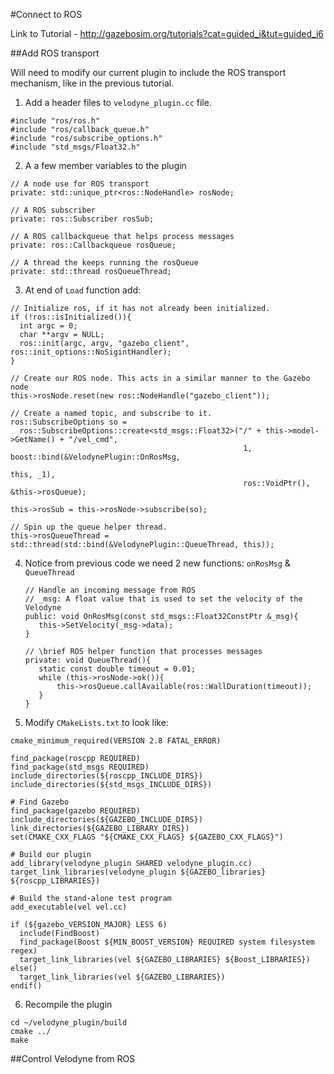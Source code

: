 #Connect to ROS

Link to Tutorial - http://gazebosim.org/tutorials?cat=guided_i&tut=guided_i6

##Add ROS transport

Will need to modify our current plugin to include the ROS transport mechanism, like in the previous tutorial.

1. Add a header files to `velodyne_plugin.cc` file.

  ```
  #include "ros/ros.h"
  #include "ros/callback_queue.h"
  #include "ros/subscribe_options.h"
  #include "std_msgs/Float32.h"
  ```
2. A a few member variables to the plugin

  ```
  // A node use for ROS transport
  private: std::unique_ptr<ros::NodeHandle> rosNode;
  
  // A ROS subscriber
  private: ros::Subscriber rosSub;
  
  // A ROS callbackqueue that helps process messages
  private: ros::Callbackqueue rosQueue;
  
  // A thread the keeps running the rosQueue
  private: std::thread rosQueueThread;
  ```
3. At end of `Load` function add:

  ```
  // Initialize ros, if it has not already been initialized.
  if (!ros::isInitialized()){
    int argc = 0;
    char **argv = NULL;
    ros::init(argc, argv, "gazebo_client", ros::init_options::NoSigintHandler);
  }

  // Create our ROS node. This acts in a similar manner to the Gazebo node
  this->rosNode.reset(new ros::NodeHandle("gazebo_client"));

  // Create a named topic, and subscribe to it.
  ros::SubscribeOptions so = 
    ros::SubscribeOptions::create<std_msgs::Float32>("/" + this->model->GetName() + "/vel_cmd",
                                                      1, boost::bind(&VelodynePlugin::OnRosMsg, 
                                                                      this, _1), 
                                                      ros::VoidPtr(), &this->rosQueue);
  
  this->rosSub = this->rosNode->subscribe(so);

  // Spin up the queue helper thread.
  this->rosQueueThread = std::thread(std::bind(&VelodynePlugin::QueueThread, this));
  ```
4. Notice from previous code we need 2 new functions: `onRosMsg` & `QueueThread`

   ```
   // Handle an incoming message from ROS
   // _msg: A float value that is used to set the velocity of the Velodyne
   public: void OnRosMsg(const std_msgs::Float32ConstPtr &_msg){
      this->SetVelocity(_msg->data);
   }

   // \brief ROS helper function that processes messages
   private: void QueueThread(){
      static const double timeout = 0.01;
      while (this->rosNode->ok()){
          this->rosQueue.callAvailable(ros::WallDuration(timeout));
      }
   }
   ```
5. Modify `CMakeLists.txt` to look like:
  
  ```
  cmake_minimum_required(VERSION 2.8 FATAL_ERROR)

  find_package(roscpp REQUIRED)
  find_package(std_msgs REQUIRED)
  include_directories(${roscpp_INCLUDE_DIRS})
  include_directories(${std_msgs_INCLUDE_DIRS})

  # Find Gazebo
  find_package(gazebo REQUIRED)
  include_directories(${GAZEBO_INCLUDE_DIRS})
  link_directories(${GAZEBO_LIBRARY_DIRS})
  set(CMAKE_CXX_FLAGS "${CMAKE_CXX_FLAGS} ${GAZEBO_CXX_FLAGS}")

  # Build our plugin
  add_library(velodyne_plugin SHARED velodyne_plugin.cc)
  target_link_libraries(velodyne_plugin ${GAZEBO_libraries} ${roscpp_LIBRARIES})

  # Build the stand-alone test program
  add_executable(vel vel.cc)

  if (${gazebo_VERSION_MAJOR} LESS 6)
    include(FindBoost)
    find_package(Boost ${MIN_BOOST_VERSION} REQUIRED system filesystem regex)
    target_link_libraries(vel ${GAZEBO_LIBRARIES} ${Boost_LIBRARIES})
  else()
    target_link_libraries(vel ${GAZEBO_LIBRARIES})
  endif()
  ```
6. Recompile the plugin
  
  ```
  cd ~/velodyne_plugin/build
  cmake ../
  make
  ```

##Control Velodyne from ROS




